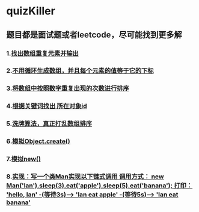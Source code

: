 # quizKiller

## 题目都是面试题或者leetcode，尽可能找到更多解

### 1.[找出数组重复元素并输出](https://github.com/ShiTuoCheng/quizKiller/blob/master/unique.js)

### 2.[不用循环生成数组，并且每个元素的值等于它的下标](https://github.com/ShiTuoCheng/quizKiller/blob/master/createArrayWithoutLoop.js)

### 3.[将数组中按照数字重复出现的次数进行排序](https://github.com/ShiTuoCheng/quizKiller/blob/master/sortRepeat.js)

### 4.[根据关键词找出 所在对象id](https://github.com/ShiTuoCheng/quizKiller/blob/master/findDocList.js)

### 5.[洗牌算法，真正打乱数组排序](https://github.com/ShiTuoCheng/quizKiller/blob/master/Fisher_Yates_shuffle.js)

### 6.[模拟Object.create()](https://github.com/ShiTuoCheng/quizKiller/blob/master/ObjectCreat.js)

### 7.[模拟new()](https://github.com/ShiTuoCheng/quizKiller/blob/master/ObjectCreat.js)

### 8.[实现：写一个类Man实现以下链式调用 调用方式： new Man('lan').sleep(3).eat('apple').sleep(5).eat('banana'); 打印： 'hello, lan' -(等待3s)--> 'lan eat apple' -(等待5s)--> 'lan eat banana'](https://github.com/ShiTuoCheng/quizKiller/blob/master/CodingMan.js)